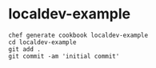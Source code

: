 # localdev-example

```
chef generate cookbook localdev-example
cd localdev-example
git add .
git commit -am 'initial commit'
```
